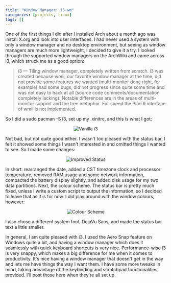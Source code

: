 ```yaml
---
title: "Window Manager: i3-wm"
categories: [projects, linux]
tags: []
---
```


One of the first things I did after I installed Arch about a month ago was install X.org and look into user interfaces. I had never used a system with only a window manager and no desktop environment, but seeing as window managers are much more lightweight, I decided to give it a try. I looked through the supported window managers on the ArchWiki and came across i3, which struck me as a good option:

> i3 — Tiling window manager, completely written from scratch. i3 was created because wmii, our favorite window manager at the time, did not provide some features we wanted (multi-monitor done right, for example) had some bugs, did not progress since quite some time and was not easy to hack at all (source code comments/documentation completely lacking). Notable differences are in the areas of multi-monitor support and the tree metaphor. For speed the Plan 9 interface of wmii is not implemented.

So I did a sudo pacman -S i3, set up my .xinitrc, and this is what I got:

<center><img class="img-responsive" alt="Vanilla i3" src="{{ site.baseurl }}/assets/projects/linux-transition/i3-wm-1.png" /></center>

Not bad, but not quite good either. I wasn't too pleased with the status bar, I felt it showed some things I wasn't interested in and omitted things I wanted to see. So I made some changes:

<center><img class="img-responsive" alt="Improved Status" src="{{ site.baseurl }}/assets/projects/linux-transition/i3-wm-2.png" /></center>

In short: rearranged the date, added a CST timezone clock and processor temperature, removed RAM usage and some network information, compacted the battery display slightly, and added disk usage for my two data partitions. Next, the colour scheme. The status bar is pretty much fixed, unless I write a custom script to output the information, so I decided to leave that as it is for now. I did play around with the window colours, however:

<center><img class="img-responsive" alt="Colour Scheme" src="{{ site.baseurl }}/assets/projects/linux-transition/i3-wm-3.png" /></center>

I also chose a different system font, DejaVu Sans, and made the status bar text a little smaller. 

In general, I am quite pleased with i3. I used the Aero Snap feature on Windows quite a bit, and having a window manager which does it seamlessly with quick keyboard shortcuts is very nice. Performance-wise i3 is very snappy, which makes a big difference for me when it comes to productivity. It's nice having a window manager that doesn't get in the way and lets me have things the way I want them. I have some more tweaks in mind, taking advantage of the keybinding and scratchpad functionalities provided. I'll post those here when they're all set up.

